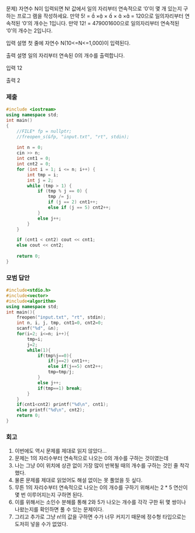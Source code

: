 문제)
자연수 N이 입력되면 N! 값에서 일의 자리부터 연속적으로 ‘0’이 몇 개 있는지 구하는 프로그
램을 작성하세요.
만약 5! =  × ×  ×  × = 120으로 일의자리부터 연속적된 ‘0’의 개수는 1입니다.
만약 12! = 479001600으로 일의자리부터 연속적된 ‘0’의 개수는 2입니다.

입력 설명
첫 줄에 자연수 N(10<=N<=1,000)이 입력된다.

출력 설명
일의 자리부터 연속된 0의 개수를 출력합니다.

입력
12

출력
2

### 제출

``` Cpp
#include <iostream> 
using namespace std;
int main()
{
    //FILE* fp = nullptr;
    //freopen_s(&fp, "input.txt", "rt", stdin);
    
    int n = 0;
    cin >> n;
    int cnt1 = 0;
    int cnt2 = 0;
    for (int i = 1; i <= n; i++) {
        int tmp = i;
        int j = 2;
        while (tmp > 1) {
            if (tmp % j == 0) {
                tmp /= j;
                if (j == 2) cnt1++;
                else if (j == 5) cnt2++;
            }
            else j++;
        }
    }

    if (cnt1 < cnt2) cout << cnt1;
    else cout << cnt2;
    
    return 0;
}
```

### 모범 답안

``` Cpp
#include<stdio.h>
#include<vector>
#include<algorithm>
using namespace std;
int main(){
    freopen("input.txt", "rt", stdin);
    int n, i, j, tmp, cnt1=0, cnt2=0;
    scanf("%d", &n);
    for(i=2; i<=n; i++){
        tmp=i;
        j=2;
        while(1){
            if(tmp%j==0){
                if(j==2) cnt1++;
                else if(j==5) cnt2++;
                tmp=tmp/j;
            }
            else j++;
            if(tmp==1) break;
        }
    }
    if(cnt1<cnt2) printf("%d\n", cnt1);
    else printf("%d\n", cnt2);
    return 0;
}
```

### 회고

1. 이번에도 역시 문제를 제대로 읽지 않았다...
2. 문제는 1의 자리수부터 연속적으로 나오는 0의 개수를 구하는 것이였는데
3. 나는 그냥 0이 위치에 상관 없이 가장 많이 반복될 때의 개수를 구하는 것인 줄 착각했다.
4. 물론 문제를 제대로 읽었어도 해설 없이는 못 풀었을 듯 싶다.
5. 무튼 1의 자리수부터 연속적으로 나오는 0의 개수를 구하기 위해서는 2 * 5 연산이 몇 번 이루어지는지 구하면 된다.
6. 이를 위해서는 소인수 분해를 통해 2와 5가 나오는 개수를 각각 구한 뒤 몇 쌍이나 나왔는지를 확인하면 풀 수 있는 문제이다.
7. 그리고 추가로 그냥 n!의 값을 구하면 수가 너무 커지기 때문에 정수형 타입으로는 도저히 넣을 수가 없었다.